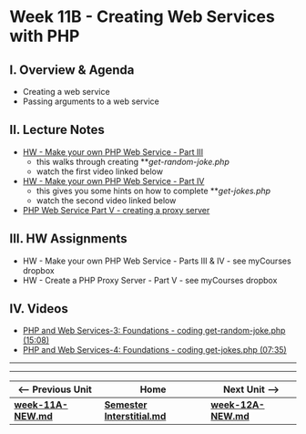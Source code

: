 # Week 11B - Creating Web Services with PHP

## I. Overview & Agenda

- Creating a web service
- Passing arguments to a web service

## II. Lecture Notes

- [HW - Make your own PHP Web Service - Part III](https://github.com/tonethar/IGME-330-Master/blob/master/notes/HW-php-web-service-3.md)
  - this walks through creating ***get-random-joke.php*
  - watch the first video linked below
- [HW - Make your own PHP Web Service - Part IV](https://github.com/tonethar/IGME-330-Master/blob/master/notes/HW-php-web-service-4.md)
  - this gives you some hints on how to complete ***get-jokes.php*
  - watch the second video linked below
- [PHP Web Service Part V - creating a proxy server](https://github.com/tonethar/IGME-330-Master/blob/master/notes/HW-php-web-service-5.md)

## III. HW Assignments
- HW - Make your own PHP Web Service - Parts III & IV - see myCourses dropbox
- HW - Create a PHP Proxy Server - Part V - see myCourses dropbox

## IV. Videos
- [PHP and Web Services-3: Foundations - coding get-random-joke.php (15:08)](https://video.rit.edu/Watch/php-and-web-services-3-coding-get-random-joke)
- [PHP and Web Services-4: Foundations - coding get-jokes.php (07:35)](https://video.rit.edu/Watch/php-and-web-services-4-coding-get-jokes)

<hr><hr>

| <-- Previous Unit | Home | Next Unit -->
| --- | --- | --- 
| [**week-11A-NEW.md**](week-11A-NEW.md)    |  [**Semester Interstitial.md**](interstitial.md) | [**week-12A-NEW.md**](week-12A-NEW.md)

